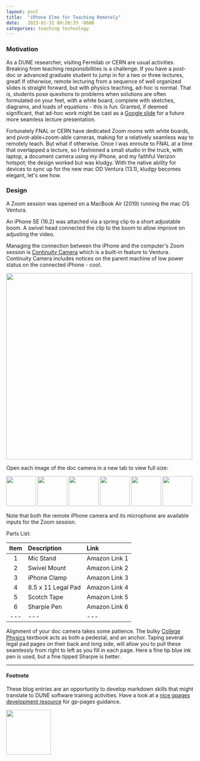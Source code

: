 ```yaml
---
layout: post
title:  "iPhone Elmo for Teaching Remotely"
date:   2023-01-31 09:20:33 -0600
categories: teaching technology
---
```


### Motivation

As a DUNE researcher, visiting Fermilab or CERN are usual activities. Breaking from teaching responsibilities is a challenge. If you have a post-doc or advanced graduate student to jump in for a two or three lectures, great! If otherwise, remote lecturing from a sequence of well organized slides is straight forward, but with physics teaching, ad-hoc is normal. That is, students pose questions to problems when solutions are often formulated on your feet, with a white board, complete with sketches, diagrams, and loads of equations - this is fun. Granted, if deemed significant, that ad-hoc work might be cast as a [Google slide][link-to-thermo-question] for a future more seamless lecture presentation.

Fortunately FNAL or CERN have dedicated Zoom rooms with white boards, and pivot-able+zoom-able cameras, making for a relatively seamless way to remotely teach. But what if otherwise. Once I was enroute to FNAL at a time that overlapped a lecture, so I fashioned a small studio in the truck, with laptop, a document camera using my iPhone, and my faithful Verizon hotspot; the design worked but was kludgy.  With the native ability for devices to sync up for the new mac OD Ventura (13.1), kludgy becomes elegant, let's see how. 

### Design

A Zoom session was opened on a MacBook Air (2019) running the mac OS Ventura.

An iPhone SE (16.2) was attached via a spring clip to a short adjustable boom. A swivel head connected the clip to the boom to allow improve on adjusting the video.

Managing the connection between the iPhone and the computer's Zoom session is [Continuity Camera](https://support.apple.com/en-us/HT213244) which is a built-in feature to Ventura. Continuity Camera includes notices on the parent machine of low power status on the connected iPhone - cool. 

<!--- Hard link --->
<!--- ![iPhone Elmo 1](/docs/assets/blog/img/iphone-elmo1.png) --->
<!--- need to figure out relative links --->


<!--- use HTML tag to take advantage of sizing and eventually css --->
<img src="https://demuth.github.io/docs/assets/blog/img/iphone-elmo1.png" width="500">


Open each image  of the doc camera in a new tab to view full size:

<img src="https://demuth.github.io/docs/assets/blog/img/iphone-elmo2.png" width="80">
<img src="https://demuth.github.io/docs/assets/blog/img/iphone-elmo3.jpg" width="80"> 
<img src="https://demuth.github.io/docs/assets/blog/img/iphone-elmo5.jpg" width="80"> 
<img src="https://demuth.github.io/docs/assets/blog/img/iphone-elmo6.jpg" width="80">
<img src="https://demuth.github.io/docs/assets/blog/img/iphone-elmo7.jpg" width="80"> 
<img src="https://demuth.github.io/docs/assets/blog/img/iphone-elmo4.jpg" width="80">

Note that both the remote iPhone camera and its microphone are available inputs for the Zoom session. 

Parts List:

|Item| Description | Link |
|:---:|:---|:---|
| 1 | Mic Stand | Amazon Link 1 |
| 2 | Swivel Mount | Amazon Link 2 |
| 3 | iPhone Clamp | Amazon Link 3 |
| 4 | 8.5 x 11 Legal Pad | Amazon Link 4 |
| 5 | Scotch Tape | Amazon Link 5 |
| 6 | Sharpie Pen | Amazon Link 6 |
| --- | --- | --- |

Alignment of your doc camera takes some patience. The bulky [College Physics](https://openstax.org/details/books/college-physics) textbook acts as both a pedestal, and an anchor. Taping several legal pad pages on their back and long side, will allow you to pull these seamlessly from right to left as you fill in each page.  Here a fine tip blue ink pen is used, but a fine tipped Sharpie is better. 

___

#### Footnote

These blog entries are an opportunity to develop markdown skills that might translate to DUNE software training activities. Have a look at a [nice gpages development resource][tomcam-resource] for gp-pages guidance.

<!--- ![Riding with the wind](/docs/assets/img/logo-riding1-small.png) <!--- hard link to top level img directory. It seems that creating this directory forced a deletion of the _site/ directory it looks like _site directory are automatically rebuilt each time there are changes --->

<img src="https://demuth.github.io/docs/assets/img/logo-riding1-small.png" width="120">

[tomcam-resource]: https://tomcam.github.io/least-github-pages/
[link-to-thermo-question]: https://docs.google.com/presentation/d/1Jm-pAFBoEI3XN1fRU-z8N5gPIyHQiKvHLsdO3ia83U4/edit#slide=id.g20259cad902_6_1
[jekyll-docs]: https://jekyllrb.com/docs/home
[jekyll-gh]:   https://github.com/jekyll/jekyll
[jekyll-talk]: https://talk.jekyllrb.com/
[useful-build1]: https://docs.github.com/en/pages/getting-started-with-github-pages/creating-a-github-pages-site
[useful-build2]: https://docs.github.com/en/pages/getting-started-with-github-pages/configuring-a-publishing-source-for-your-github-pages-site
